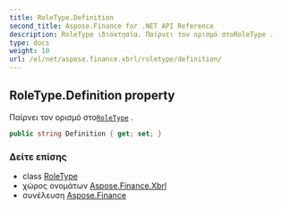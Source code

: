 ```yaml
---
title: RoleType.Definition
second_title: Aspose.Finance for .NET API Reference
description: RoleType ιδιοκτησία. Παίρνει τον ορισμό στοRoleType .
type: docs
weight: 10
url: /el/net/aspose.finance.xbrl/roletype/definition/
---
```

## RoleType.Definition property

Παίρνει τον ορισμό στο[`RoleType`](../) .

```csharp
public string Definition { get; set; }
```

### Δείτε επίσης

* class [RoleType](../)
* χώρος ονομάτων [Aspose.Finance.Xbrl](../../roletype/)
* συνέλευση [Aspose.Finance](../../../)


